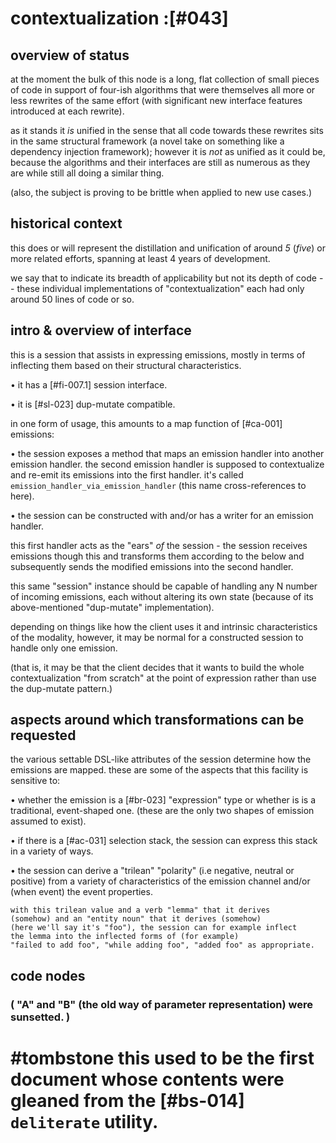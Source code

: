 # contextualization :[#043]

## overview of status

at the moment the bulk of this node is a long, flat collection of small
pieces of code in support of four-ish algorithms that were themselves all
more or less rewrites of the same effort (with significant new interface
features introduced at each rewrite).

as it stands it *is* unified in the sense that all code towards these
rewrites sits in the same structural framework (a novel take on something
like a dependency injection framework); however it is *not* as unified
as it could be, because the algorithms and their interfaces are still as
numerous as they are while still all doing a similar thing.

(also, the subject is proving to be brittle when applied to new use
cases.)





## historical context

this does or will represent the distillation and unification of
around *5* (*five*) or more related efforts, spanning at least 4
years of development.

we say that to indicate its breadth of applicability but not its
depth of code -- these individual implementations of
"contextualization" each had only around 50 lines of code or so.





## intro & overview of interface

this is a session that assists in expressing emissions, mostly in terms
of inflecting them based on their structural characteristics.

  • it has a [#fi-007.1] session interface.

  • it is [#sl-023] dup-mutate compatible.

in one form of usage, this amounts to a map function of [#ca-001]
emissions:

  • the session exposes a method that maps an emission handler into
    another emission handler. the second emission handler is supposed
    to contextualize and re-emit its emissions into the first handler.
    it's called `emission_handler_via_emission_handler`
    (this name cross-references to here).

  • the session can be constructed with and/or has a writer for
    an emission handler.

this first handler acts as the "ears" *of* the session - the session
receives emissions though this and transforms them according to the
below and subsequently sends the modified emissions into the second
handler.

this same "session" instance should be capable of handling any N
number of incoming emissions, each without altering its own state
(because of its above-mentioned "dup-mutate" implementation).

depending on things like how the client uses it and intrinsic
characteristics of the modality, however, it may be normal for a
constructed session to handle only one emission.

(that is, it may be that the client decides that it wants to build
the whole contextualization "from scratch" at the point of expression
rather than use the dup-mutate pattern.)




## aspects around which transformations can be requested

the various settable DSL-like attributes of the session determine
how the emissions are mapped. these are some of the aspects that
this facility is sensitive to:

  • whether the emission is a [#br-023] "expression" type or
    whether is is a traditional, event-shaped one. (these are the
    only two shapes of emission assumed to exist).

  • if there is a [#ac-031] selection stack, the session can
    express this stack in a variety of ways.

  • the session can derive a "trilean" "polarity" (i.e negative,
    neutral or positive) from a variety of characteristics of the
    emission channel and/or (when event) the event properties.

    with this trilean value and a verb "lemma" that it derives
    (somehow) and an "entity noun" that it derives (somehow)
    (here we'll say it's "foo"), the session can for example inflect
    the lemma into the inflected forms of (for example)
    "failed to add foo", "while adding foo", "added foo" as appropriate.



## code nodes

### ( "A" and "B" (the old way of parameter representation) were sunsetted. )


# #tombstone this used to be the first document whose contents were gleaned from the [#bs-014] `deliterate` utility.
